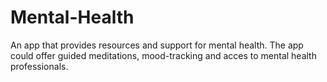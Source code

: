 # Mental-Health
An app that provides resources and support for mental health. The app could offer guided meditations, mood-tracking and acces to mental health professionals. 
